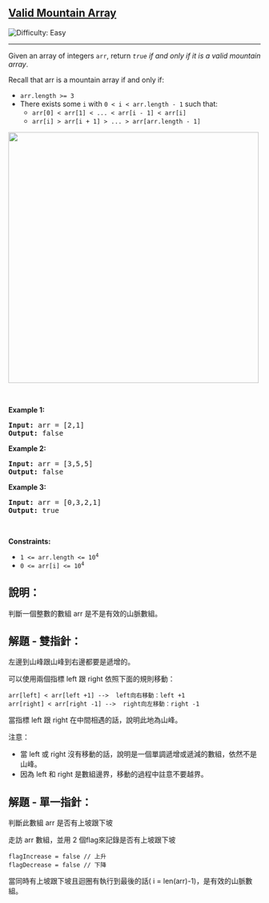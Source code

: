 <h2><a href="https://leetcode.com/problems/valid-mountain-array">Valid Mountain Array</a></h2> <img src='https://img.shields.io/badge/Difficulty-Easy-brightgreen' alt='Difficulty: Easy' /><hr><p>Given an array of integers <code>arr</code>, return <em><code>true</code> if and only if it is a valid mountain array</em>.</p>

<p>Recall that arr is a mountain array if and only if:</p>

<ul>
	<li><code>arr.length &gt;= 3</code></li>
	<li>There exists some <code>i</code> with <code>0 &lt; i &lt; arr.length - 1</code> such that:
	<ul>
		<li><code>arr[0] &lt; arr[1] &lt; ... &lt; arr[i - 1] &lt; arr[i] </code></li>
		<li><code>arr[i] &gt; arr[i + 1] &gt; ... &gt; arr[arr.length - 1]</code></li>
	</ul>
	</li>
</ul>
<img src="https://assets.leetcode.com/uploads/2019/10/20/hint_valid_mountain_array.png" width="500" />
<p>&nbsp;</p>
<p><strong class="example">Example 1:</strong></p>
<pre><strong>Input:</strong> arr = [2,1]
<strong>Output:</strong> false
</pre><p><strong class="example">Example 2:</strong></p>
<pre><strong>Input:</strong> arr = [3,5,5]
<strong>Output:</strong> false
</pre><p><strong class="example">Example 3:</strong></p>
<pre><strong>Input:</strong> arr = [0,3,2,1]
<strong>Output:</strong> true
</pre>
<p>&nbsp;</p>
<p><strong>Constraints:</strong></p>

<ul>
	<li><code>1 &lt;= arr.length &lt;= 10<sup>4</sup></code></li>
	<li><code>0 &lt;= arr[i] &lt;= 10<sup>4</sup></code></li>
</ul>

## 說明：

判斷一個整數的數組 arr 是不是有效的山脈數組。

## 解題 - 雙指針：

左邊到山峰跟山峰到右邊都要是遞增的。

可以使用兩個指標 left 跟 right 依照下面的規則移動：
```
arr[left] < arr[left +1] -->  left向右移動：left +1
arr[right] < arr[right -1] -->  right向左移動：right -1
```
當指標 left 跟 right 在中間相遇的話，說明此地為山峰。

注意：
* 當 left 或 right 沒有移動的話，說明是一個單調遞增或遞減的數組，依然不是山峰。
* 因為 left 和 right 是數組邊界，移動的過程中註意不要越界。

## 解題 - 單一指針：

判斷此數組 arr 是否有上坡跟下坡

走訪  arr 數組，並用 2 個flag來記錄是否有上坡跟下坡
```
flagIncrease = false // 上升
flagDecrease = false // 下降
```
當同時有上坡跟下坡且迴圈有執行到最後的話( i = len(arr)-1)，是有效的山脈數組。
